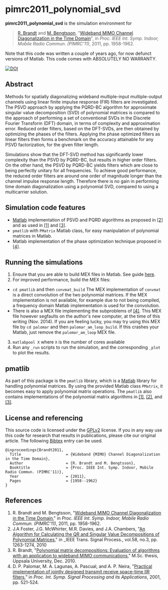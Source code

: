 pimrc2011_polynomial_svd
====

**pimrc2011_polynomial_svd** is the simulation environment for
> [R. Brandt][rabr5411] and [M. Bengtsson][matben], "[Wideband MIMO Channel Diagonalization in the Time Domain][pimrc2011_diva]", in _Proc. IEEE Int. Symp. Indoor, Mobile Radio Commun. (PIMRC'11)_, 2011, pp. 1958-1962.

Note that this code was written a couple of years ago, for now defunct versions of Matlab. This code comes with ABSOLUTELY NO WARRANTY.

[![DOI](https://zenodo.org/badge/6698/rasmusbrandt/pimrc2011_polynomial_svd.svg)](http://dx.doi.org/10.5281/zenodo.15545)

## Abstract
Methods for spatially diagonalizing wideband multiple-input multiple-output
channels using linear finite impulse response (FIR) filters are investigated.
The PSVD approach by applying the PQRD-BC algorithm for approximate singular
value decomposition (SVD) of polynomial matrices is compared to the approach of
performing a set of conventional SVDs in the Discrete Fourier Transform (DFT)
domain, in terms of complexity and approximation error. Reduced order filters,
based on the DFT-SVDs, are then obtained by optimizing the phases of the
filters. Applying the phase optimized filters as linear filters then forms a
benchmark on the accuracy attainable for any PSVD factorization, for the given
filter length.

Simulations show that the DFT-SVD method has significantly lower complexity than
the PSVD by PQRD-BC, but results in higher order filters. On the other hand,
the PSVD by PQRD-BC yields filters which are close to being perfectly unitary
for all frequencies. To achieve good performance, the reduced order filters are
around one order of magnitude longer than the channel impulse response length.
Therefore there is no gain in performing time domain diagonalization using a
polynomial SVD, compared to using a multicarrier solution.

## Simulation code features

* [Matlab][matlab] implementation of PSVD and PQRD algorithms as proposed in
  [[2]][psvd] and as used in [[1]][pimrc2011_diva] and [[3]][thesis_diva].
* `pmatlib` with `PMatrix` Matlab class, for easy manipulation of polynomial
  matrices in Matlab.
* Matlab implementation of the phase optimization technique proposed in
  [[4]][palomar].

## Running the simulations

1. Ensure that you are able to build MEX files in Matlab. See guide
[here](http://se.mathworks.com/help/matlab/matlab_external/what-you-need-to-build-mex-files.html).
2. For improved performance, build the MEX files:
  * `cd pmatlib` and then `convmat_build`
     The MEX implementation of `convmat` is a direct convolution of the two
     polynomial matrices. If the MEX implementation is not available, for
     example due to not being compiled, a frequency domain Matlab implementation
     is used for the convolution.
  * There is also a MEX file implementing the subproblems of [[4]][palomar]. This
    MEX file however segfaults on the author's new computer, at the time of this
    writing (Nov. 2014). If you are feeling lucky, you may try using this MEX
    file by `cd palomar` and then `palomar_am_loop_build`. If this crashes your
    Matlab, just remove the `palomar_am_loop` MEX file.
3. `matlabpool X` where `X` is the number of cores available
4. Run any `_run` scripts to run the simulation, and the corresponding 
   `_plot` to plot the results.

## pmatlib
As part of this package is the `pmatlib` library, which is a [Matlab][matlab]
library for handling polynomial matrices. By using the provided Matlab class
`PMatrix`, it becomes easy to apply polynomial matrix operations. The `pmatlib`
also contains implementations of the polynomial matrix algorithms in
[[1]][pimrc2011_diva], [[2]][psvd], and [[3]][thesis_diva].

## License and referencing
This source code is licensed under the [GPLv2][gplv2] license. If you in any way
use this code for research that results in publications, please cite our
original article. The following [Bibtex][bibtex] entry can be used.
```
@inproceedings{Brandt2011,
  Title                    = {Wideband {MIMO} Channel Diagonalization in the Time Domain},
  Author                   = {R. Brandt and M. Bengtsson},
  Booktitle                = {Proc. IEEE Int. Symp. Indoor, Mobile Radio Commun. (PIMRC'11)},
  Year                     = {2011},
  Pages                    = {1958--1962}
}
```

## References
1. R. Brandt and M. Bengtsson, "[Wideband MIMO Channel Diagonalization in the Time Domain][pimrc2011_diva]," in _Proc. IEEE Int. Symp. Indoor, Mobile Radio Commun. (PIMRC'11)_, 2011, pp. 1958-1962.
2. J.A Foster, J.G. McWhirter, M.R. Davies, and J.A. Chambers, "[An Algorithm for Calculating the QR and Singular Value Decompositions of Polynomial Matrices][psvd]," in _IEEE Trans. Signal Process., vol.58, no.3, pp. 1263-1274, 2010
3. R. Brandt, "[Polynomial matrix decompositions: Evaluation of algorithms with an application to wideband MIMO communications][thesis_diva]," M.Sc. thesis, Uppsala University, Dec. 2010.
4. D. P. Palomar, M. A. Lagunas, A. Pascual, and A. P. Neira, "[Practical implementation of jointly designed transmit receive space-time IIR filters][palomar],” in _Proc. Int. Symp. Signal Processing and its Applications_, 2001, pp. 521-524.

[rabr5411]: http://www.kth.se/profile/rabr5411
[matben]: http://www.kth.se/profile/matben
[pimrc2011_diva]: http://urn.kb.se/resolve?urn=urn:nbn:se:kth:diva-50048
[thesis_diva]: http://urn.kb.se/resolve?urn=urn:nbn:se:uu:diva-134389
[psvd]: http://ieeexplore.ieee.org/xpls/abs_all.jsp?arnumber=5286258
[palomar]: http://ieeexplore.ieee.org/xpls/abs_all.jsp?arnumber=950195
[matlab]: http://www.mathworks.com
[gplv2]: http://choosealicense.com/licenses/gpl-v2
[bibtex]: http://www.bibtex.org/
